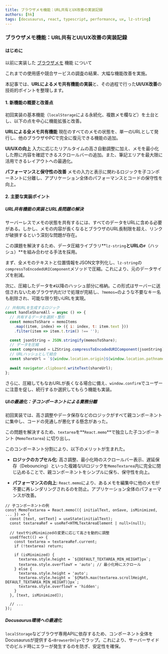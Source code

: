 ```yaml
---
title: ブラウザメモ機能：URL共有とUX改善の実装記録
authors: [hk]
tags: [docusaurus, react, typescript, performance, ux, lz-string]
---
```


### ブラウザメモ機能：URL共有とUI/UX改善の実装記録

#### はじめに

以前に実装した [ブラウザメモ](/browser-memo) 機能 について

これまでの使用感や競合サービスの調査の結果、大幅な機能改善を実施。

本記事では、**URLによるメモ共有機能の実装**と、その過程で行った**UI/UX改善**の技術的ポイントを整理します。

<!-- truncate -->

#### 1. 新機能の概要と改善点

初回実装の基本機能（`localStorage`による永続化、複数メモ欄など）を土台とし、以下の点を中心に機能拡張と改善。

**URLによる全メモ共有機能**
現在のすべてのメモの状態を、単一のURLとして発行し、他のブラウザやPCで完全に復元できる機能の追加。

**UI/UXの向上**
入力に応じたリアルタイムの高さ自動調整に加え、メモを最小化した際に内容を確認できるスクロールバーの追加。また、筆記エリアを最大限に活用できるレイアウトへの最適化。

**パフォーマンスと保守性の改善**
メモの入力と表示に関わるロジックを子コンポーネントに分離し、アプリケーション全体のパフォーマンスとコードの保守性を向上。


#### 2. 主要な実装ポイント

##### URL共有機能の実装とURL長問題の解決

サーバーレスでメモの状態を共有するには、すべてのデータをURLに含める必要がある。しかし、メモの内容が長くなるとブラウザのURL長制限を超え、リンクが破損するという深刻な問題が存在。

この課題を解決するため、データ圧縮ライブラリ**`lz-string`**とURLの**`#`（ハッシュ）**を組み合わせる手法を採用。

まず、全メモのテキストと位置情報をJSON文字列化し、`lz-string`の`compressToEncodedURIComponent`メソッドで圧縮。これにより、元のデータサイズを削減。

次に、圧縮したデータを`#`以降のハッシュ部分に格納。この形式はサーバーに送信されないためブラウザ内だけで処理が完結し、`?memos=`のような不要なキー名も削除され、可能な限り短いURLを実現。

```javascript
// 共有URLを生成するロジック
const handleShareAll = async () => {
  // 共有するデータを選択・整形
  const memosToShare = memoItems
    .map((item, index) => ({ i: index, t: item.text }))
    .filter(item => item.t.trim() !== '');

  const jsonString = JSON.stringify(memosToShare);
  // データを圧縮
  const compressed = LZString.compressToEncodedURIComponent(jsonString);
  // URLハッシュとして結合
  const shareUrl = `${window.location.origin}${window.location.pathname}#${compressed}`;
  
  await navigator.clipboard.writeText(shareUrl);
};
```

さらに、圧縮してもなおURLが長くなる場合に備え、`window.confirm`でユーザーに注意を促し、続行するか選択してもらう機能も実装。

##### UIの最適化：子コンポーネントによる責務分離

初回実装では、高さ調整やデータ保存などのロジックがすべて親コンポーネントに集中し、コードの見通しが悪化する懸念があった。

この問題を解決するため、`textarea`を**`React.memo`**で独立した子コンポーネント (`MemoTextarea`) に切り出し。

このコンポーネント分割により、以下のメリットが生まれた。

*   **ロジックのカプセル化**:
    高さ調整、最小化時のスクロールバー表示、遅延保存（Debouncing）といった複雑なUIロジックを`MemoTextarea`内に完全に閉じ込めることで、親コンポーネントをシンプルに保ち、保守性を向上。

*   **パフォーマンスの向上**:
    `React.memo`により、あるメモを編集中に他のメモが不要に再レンダリングされるのを防止。アプリケーション全体のパフォーマンスが改善。

```tsx
// 子コンポーネントの例
const MemoTextarea = React.memo(({ initialText, onSave, isMinimized, ... }) => {
  const [text, setText] = useState(initialText);
  const textareaRef = useRef<HTMLTextAreaElement | null>(null);

  // textやisMinimizedの変更に応じて高さを動的に調整
  useEffect(() => {
    const textarea = textareaRef.current;
    if (!textarea) return;

    if (isMinimized) {
      textarea.style.height = `${DEFAULT_TEXTAREA_MIN_HEIGHT}px`;
      textarea.style.overflowY = 'auto'; // 最小化時にスクロール
    } else {
      textarea.style.height = 'auto';
      textarea.style.height = `${Math.max(textarea.scrollHeight, DEFAULT_TEXTAREA_MIN_HEIGHT)}px`;
      textarea.style.overflowY = 'hidden';
    }
  }, [text, isMinimized]);

  // ...
});
```

##### Docusaurus環境への最適化

`localStorage`などブラウザ専用APIに依存するため、コンポーネント全体をDocusaurusが提供する`<BrowserOnly>`でラップ。これにより、サーバーサイドでのビルド時にエラーが発生するのを防ぎ、安定性を確保。

